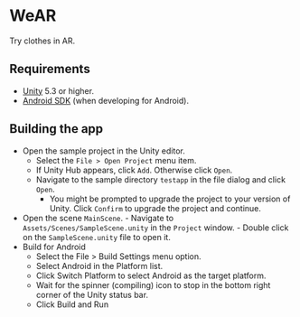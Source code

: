 # WeAR
Try clothes in AR.

## Requirements

* [Unity](http://unity3d.com/) 5.3 or higher.
* [Android SDK](https://developer.android.com/studio/index.html#downloads)
  (when developing for Android).
  
## Building the app

  - Open the sample project in the Unity editor.
    - Select the `File > Open Project` menu item.
    - If Unity Hub appears, click `Add`. Otherwise click `Open`.
    - Navigate to the sample directory `testapp` in the file dialog and click
      `Open`.
      - You might be prompted to upgrade the project to your version of Unity.
        Click `Confirm` to upgrade the project and continue.
   - Open the scene `MainScene`.
    - Navigate to `Assets/Scenes/SampleScene.unity` in the `Project` window.
    - Double click on the `SampleScene.unity` file to open it.
   - Build for Android
      - Select the File > Build Settings menu option.
      - Select Android in the Platform list.
      - Click Switch Platform to select Android as the target platform.
      - Wait for the spinner (compiling) icon to stop in the bottom right corner of the Unity status bar.
      - Click Build and Run
        
